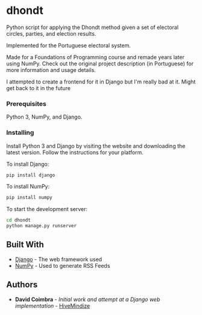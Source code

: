 # dhondt

Python script for applying the Dhondt method given a set of electoral circles, parties, and election results. 


Implemented for the Portuguese electoral system.


Made for a Foundations of Programming course and remade years later using NumPy.
Check out the original project description (in Portuguese) for more information and usage details.

I attempted to create a frontend for it in Django but I'm really bad at it. Might get back to it in the future

### Prerequisites

Python 3, NumPy, and Django.

### Installing

Install Python 3 and Django by visiting the website and downloading the latest version. Follow the instructions for your platform.

To install Django:
```bash
pip install django
```

To install NumPy:
```bash
pip install numpy
```

To start the development server:
```bash
cd dhondt
python manage.py runserver
```


## Built With

* [Django](https://www.djangoproject.com/) - The web framework used
* [NumPy](https://numpy.org/) - Used to generate RSS Feeds


## Authors

* **David Coimbra** - *Initial work and attempt at a Django web implementation* - [HiveMindize](https://github.com/HiveMindize)

